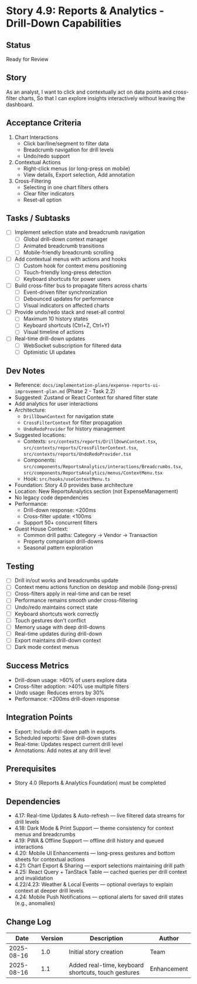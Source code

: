 # Story 4.9: Reports & Analytics - Drill-Down Capabilities

## Status
Ready for Review

## Story
As an analyst,
I want to click and contextually act on data points and cross-filter charts,
So that I can explore insights interactively without leaving the dashboard.

## Acceptance Criteria
1. Chart Interactions
   - Click bar/line/segment to filter data
   - Breadcrumb navigation for drill levels
   - Undo/redo support
2. Contextual Actions
   - Right-click menus (or long-press on mobile)
   - View details, Export selection, Add annotation
3. Cross-Filtering
   - Selecting in one chart filters others
   - Clear filter indicators
   - Reset-all option

## Tasks / Subtasks
- [ ] Implement selection state and breadcrumb navigation
  - [ ] Global drill-down context manager
  - [ ] Animated breadcrumb transitions
  - [ ] Mobile-friendly breadcrumb scrolling
- [ ] Add contextual menus with actions and hooks
  - [ ] Custom hook for context menu positioning
  - [ ] Touch-friendly long-press detection
  - [ ] Keyboard shortcuts for power users
- [ ] Build cross-filter bus to propagate filters across charts
  - [ ] Event-driven filter synchronization
  - [ ] Debounced updates for performance
  - [ ] Visual indicators on affected charts
- [ ] Provide undo/redo stack and reset-all control
  - [ ] Maximum 10 history states
  - [ ] Keyboard shortcuts (Ctrl+Z, Ctrl+Y)
  - [ ] Visual timeline of actions
- [ ] Real-time drill-down updates
  - [ ] WebSocket subscription for filtered data
  - [ ] Optimistic UI updates

## Dev Notes
- Reference: `docs/implementation-plans/expense-reports-ui-improvement-plan.md` (Phase 2 - Task 2.2)
- Suggested: Zustand or React Context for shared filter state
- Add analytics for user interactions
- Architecture:
  - `DrillDownContext` for navigation state
  - `CrossFilterContext` for filter propagation
  - `UndoRedoProvider` for history management
- Suggested locations:
  - Contexts: `src/contexts/reports/DrillDownContext.tsx`, `src/contexts/reports/CrossFilterContext.tsx`, `src/contexts/reports/UndoRedoProvider.tsx`
  - Components: `src/components/ReportsAnalytics/interactions/Breadcrumbs.tsx`, `src/components/ReportsAnalytics/menus/ContextMenu.tsx`
  - Hook: `src/hooks/useContextMenu.ts`
- Foundation: Story 4.0 provides base architecture
- Location: New ReportsAnalytics section (not ExpenseManagement)
- No legacy code dependencies
- Performance:
  - Drill-down response: <200ms
  - Cross-filter update: <100ms
  - Support 50+ concurrent filters
- Guest House Context:
  - Common drill paths: Category → Vendor → Transaction
  - Property comparison drill-downs
  - Seasonal pattern exploration

## Testing
- [ ] Drill in/out works and breadcrumbs update
- [ ] Context menu actions function on desktop and mobile (long-press)
- [ ] Cross-filters apply in real-time and can be reset
- [ ] Performance remains smooth under cross-filtering
- [ ] Undo/redo maintains correct state
- [ ] Keyboard shortcuts work correctly
- [ ] Touch gestures don't conflict
- [ ] Memory usage with deep drill-downs
- [ ] Real-time updates during drill-down
- [ ] Export maintains drill-down context
- [ ] Dark mode context menus

## Success Metrics
- Drill-down usage: >60% of users explore data
- Cross-filter adoption: >40% use multiple filters
- Undo usage: Reduces errors by 30%
- Performance: <200ms drill-down response

## Integration Points
- Export: Include drill-down path in exports
- Scheduled reports: Save drill-down states
- Real-time: Updates respect current drill level
- Annotations: Add notes at any drill level

## Prerequisites
- Story 4.0 (Reports & Analytics Foundation) must be completed

## Dependencies
- 4.17: Real-time Updates & Auto-refresh — live filtered data streams for drill levels
- 4.18: Dark Mode & Print Support — theme consistency for context menus and breadcrumbs
- 4.19: PWA & Offline Support — offline drill history and queued interactions
- 4.20: Mobile UI Enhancements — long-press gestures and bottom sheets for contextual actions
- 4.21: Chart Export & Sharing — export selections maintaining drill path
- 4.25: React Query + TanStack Table — cached queries per drill context and invalidation
- 4.22/4.23: Weather & Local Events — optional overlays to explain context at deeper drill levels
- 4.24: Mobile Push Notifications — optional alerts for saved drill states (e.g., anomalies)

## Change Log
| Date | Version | Description | Author |
|------|---------|-------------|--------|
| 2025-08-16 | 1.0 | Initial story creation | Team |
| 2025-08-16 | 1.1 | Added real-time, keyboard shortcuts, touch gestures | Enhancement |
